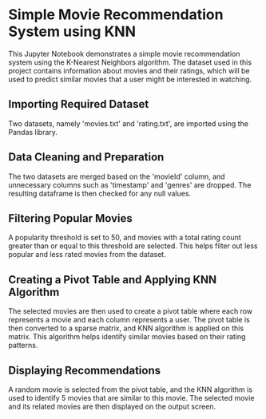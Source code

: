 <!DOCTYPE html>
<html>
  <head>
  </head>
  <body>
    <h1>Simple Movie Recommendation System using KNN</h1>
    <p>This Jupyter Notebook demonstrates a simple movie recommendation system using the K-Nearest Neighbors algorithm. The dataset used in this project contains information about movies and their ratings, which will be used to predict similar movies that a user might be interested in watching.</p>

<h2>Importing Required Dataset</h2>
<p> Two datasets, namely 'movies.txt' and 'rating.txt', are imported using the Pandas library.</p>

<h2>Data Cleaning and Preparation</h2>
<p>The two datasets are merged based on the 'movieId' column, and unnecessary columns such as 'timestamp' and 'genres' are dropped. The resulting dataframe is then checked for any null values.</p>

<h2>Filtering Popular Movies</h2>
<p>A popularity threshold is set to 50, and movies with a total rating count greater than or equal to this threshold are selected. This helps filter out less popular and less rated movies from the dataset.</p>

<h2>Creating a Pivot Table and Applying KNN Algorithm</h2>
<p>The selected movies are then used to create a pivot table where each row represents a movie and each column represents a user. The pivot table is then converted to a sparse matrix, and KNN algorithm is applied on this matrix. This algorithm helps identify similar movies based on their rating patterns.</p>

<h2>Displaying Recommendations</h2>
<p>A random movie is selected from the pivot table, and the KNN algorithm is used to identify 5 movies that are similar to this movie. The selected movie and its related movies are then displayed on the output screen.</p>
  </body>
</html>
